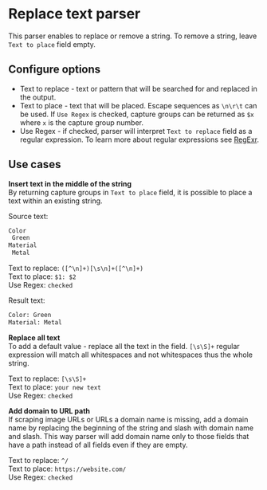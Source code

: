 # Replace text parser
This parser enables to replace or remove a string. To remove a string, leave `Text to place` field empty.

## Configure options
 * Text to replace - text or pattern that will be searched for and replaced in the output.
 * Text to place - text that will be placed. Escape sequences as `\n\r\t` can be used. If `Use Regex` is checked, 
 capture groups can be returned as `$x` where `x` is the capture group number.
 * Use Regex - if checked, parser will interpret `Text to replace` field as a regular expression. To learn more 
 about regular expressions see [RegExr][regexr].

## Use cases

**Insert text in the middle of the string**  
By returning capture groups in `Text to place` field, it is possible to place a text within an existing string.  

Source text: 
```html
Color
 Green
Material
 Metal
```

Text to replace: `([^\n]+)[\s\n]+([^\n]+)`  
Text to place: `$1: $2`  
Use Regex: `checked`

Result text: 
```html
Color: Green
Material: Metal
```

**Replace all text**  
To add a default value - replace all the text in the field. `[\s\S]+` regular expression will match all whitespaces 
and not whitespaces thus the whole string.  

Text to replace: `[\s\S]+`  
Text to place: `your new text`  
Use Regex: `checked`

**Add domain to URL path**  
If scraping image URLs or URLs a domain name is missing, add a domain name by replacing the 
beginning of the string and slash with domain name and slash. This way parser will add domain name only to those fields
that have a path instead of all fields even if they are empty.  

Text to replace: `^/`  
Text to place: `https://website.com/`  
Use Regex: `checked`

[regexr]: https://regexr.com/
